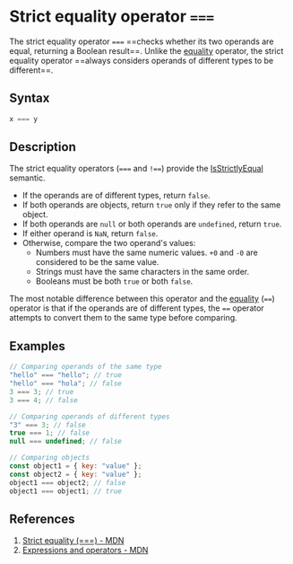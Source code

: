 # Strict equality operator `===`

The strict equality operator `===` ==checks whether its two operands are equal, returning a Boolean result==. Unlike the [equality](https://developer.mozilla.org/en-US/docs/Web/JavaScript/Reference/Operators/Equality) operator, the strict equality operator ==always considers operands of different types to be different==.

## Syntax

```js
x === y
```

## Description

The strict equality operators (`===` and `!==`) provide the [IsStrictlyEqual](https://developer.mozilla.org/en-US/docs/Web/JavaScript/Equality_comparisons_and_sameness#strict_equality_using) semantic.

- If the operands are of different types, return `false`.
- If both operands are objects, return `true` only if they refer to the same object.
- If both operands are `null` or both operands are `undefined`, return `true`.
- If either operand is `NaN`, return `false`.
- Otherwise, compare the two operand's values:
  - Numbers must have the same numeric values. `+0` and `-0` are considered to be the same value.
  - Strings must have the same characters in the same order.
  - Booleans must be both `true` or both `false`.

The most notable difference between this operator and the [equality](https://developer.mozilla.org/en-US/docs/Web/JavaScript/Reference/Operators/Equality) (`==`) operator is that if the operands are of different types, the `==` operator attempts to convert them to the same type before comparing.

## Examples

```js
// Comparing operands of the same type
"hello" === "hello"; // true
"hello" === "hola"; // false
3 === 3; // true
3 === 4; // false

// Comparing operands of different types
"3" === 3; // false
true === 1; // false
null === undefined; // false

// Comparing objects
const object1 = { key: "value" };
const object2 = { key: "value" };
object1 === object2; // false
object1 === object1; // true
```

## References

1. [Strict equality (===) - MDN](https://developer.mozilla.org/en-US/docs/Web/JavaScript/Reference/Operators/Strict_equality)
2. [Expressions and operators - MDN](https://developer.mozilla.org/en-US/docs/Web/JavaScript/Reference/Operators)